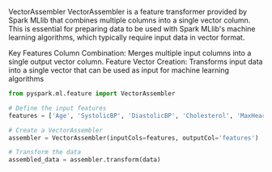 VectorAssembler
VectorAssembler is a feature transformer provided by Spark MLlib that combines multiple columns into a single vector column. This is essential for preparing data to be used with Spark MLlib's machine learning algorithms, which typically require input data in vector format.

Key Features
Column Combination: Merges multiple input columns into a single output vector column.
Feature Vector Creation: Transforms input data into a single vector that can be used as input for machine learning algorithms
```python
from pyspark.ml.feature import VectorAssembler

# Define the input features
features = ['Age', 'SystolicBP', 'DiastolicBP', 'Cholesterol', 'MaxHeartRate']

# Create a VectorAssembler
assembler = VectorAssembler(inputCols=features, outputCol='features')

# Transform the data
assembled_data = assembler.transform(data)

```
